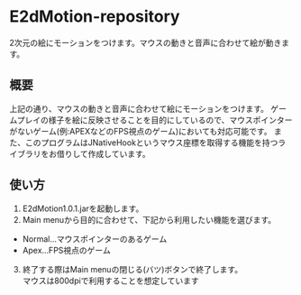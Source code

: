 # E2dMotion-repository
2次元の絵にモーションをつけます。マウスの動きと音声に合わせて絵が動きます。

## 概要
上記の通り、マウスの動きと音声に合わせて絵にモーションをつけます。
ゲームプレイの様子を絵に反映させることを目的にしているので、マウスポインターがないゲーム(例:APEXなどのFPS視点のゲーム)においても対応可能です。
また、このプログラムはJNativeHookというマウス座標を取得する機能を持つライブラリをお借りして作成しています。

## 使い方
1. E2dMotion1.0.1.jarを起動します。  
2. Main menuから目的に合わせて、下記から利用したい機能を選びます。
- Normal...マウスポインターのあるゲーム  
- Apex...FPS視点のゲーム  
3. 終了する際はMain menuの閉じる(バツ)ボタンで終了します。  
マウスは800dpiで利用することを想定しています
